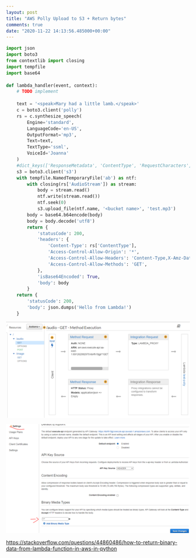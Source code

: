 ```yaml
---
layout: post
title: "AWS Polly Upload to S3 + Return bytes"
comments: true
date: "2020-11-22 14:13:56.485000+00:00"
---
```



```python
import json
import boto3
from contextlib import closing
import tempfile
import base64

def lambda_handler(event, context):
    # TODO implement
    
    text = '<speak>Mary had a little lamb.</speak>'
    c = boto3.client('polly')
    rs = c.synthesize_speech(
        Engine='standard',
        LanguageCode='en-US',
        OutputFormat='mp3',
        Text=text,
        TextType='ssml',
        VoiceId='Joanna'
    )
    #dict_keys(['ResponseMetadata', 'ContentType', 'RequestCharacters', 'AudioStream'])
    s3 = boto3.client('s3')
    with tempfile.NamedTemporaryFile('ab') as ntf:
        with closing(rs['AudioStream']) as stream:
            body = stream.read()
            ntf.write(stream.read())
            ntf.seek(0)
            s3.upload_file(ntf.name, '<bucket name>', 'test.mp3')
        body = base64.b64encode(body)
        body = body.decode('utf8')
        return {
            'statusCode': 200,
            'headers': {
                'Content-Type': rs['ContentType'],
                'Access-Control-Allow-Origin': '*',
                'Access-Control-Allow-Headers': 'Content-Type,X-Amz-Date,X-Api-Key,X-Amz-Security-Token',
                'Access-Control-Allow-Methods': 'GET',
            },
            'isBase64Encoded': True,
            'body': body
        }
    return {
        'statusCode': 200,
        'body': json.dumps('Hello from Lambda!')
    }

```

![](/assets/img/kG9ma-q6p_868799ae995e187cc134b98a987cf587.png)

![](/assets/img/kG9ma-q6p_aea3d2edffe809b71bb641763cc84a98.png)


https://stackoverflow.com/questions/44860486/how-to-return-binary-data-from-lambda-function-in-aws-in-python



